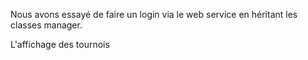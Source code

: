 Nous avons essayé de faire un login via le web service en héritant les classes manager.

L'affichage des tournois